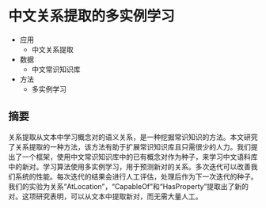 # 中文关系提取的多实例学习

* 应用
  - 中文关系提取
* 数据
  - 中文常识知识库
* 方法
  - 多实例学习

## 摘要

关系提取从文本中学习概念对的语义关系，是一种挖掘常识知识的方法。本文研究了关系提取的一种方法，该方法有助于扩展常识知识库且只需很少的人力。我们提出了一个框架，使用中文常识知识库中的已有概念对作为种子，来学习中文语料库中的新对。学习算法使用多实例学习，用于预测新对的关系。多次迭代可以改善我们系统的性能。每次迭代的结果会进行人工评估，处理后作为下一次迭代的种子。我们的实验为关系“AtLocation”，“CapableOf”和“HasProperty”提取出了新的对。这项研究表明，可以从文本中提取新对，而无需大量人工。
